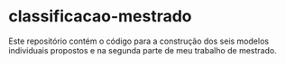 # classificacao-mestrado
Este repositório contém o código para a construção dos seis modelos individuais propostos e  na segunda parte de meu trabalho de mestrado.
